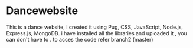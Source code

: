 # Dancewebsite
This is a dance website, I created it using Pug, CSS, JavaScript, Node.js, Express.js, MongoDB. 
i have installed all the libraries and uploaded it , you can don't have to . 
to acces the code refer branch2 (master)
